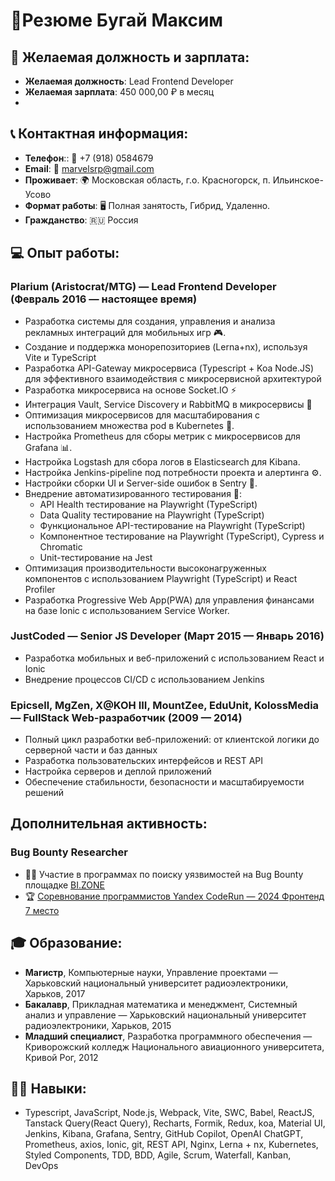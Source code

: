 # 📝Резюме Бугай Максим


## 💼 Желаемая должность и зарплата:
- **Желаемая должность**: Lead Frontend Developer
- **Желаемая зарплата**: 450 000,00 ₽ в месяц
- 
## 📞 Контактная информация:
- **Телефон**:: 📱 +7 (918) 0584679
- **Email**: 📧 marvelsrp@gmail.com
- **Проживает**: 🌍 Московская область, г.о. Красногорск, п. Ильинское-Усово
- **Формат работы**: 🖥 Полная занятость, Гибрид, Удаленно.
- **Гражданство**: 🇷🇺 Россия



## 💻 Опыт работы:

### Plarium (Aristocrat/MTG) — Lead Frontend Developer (Февраль 2016 — настоящее время)
- Разработка системы для создания, управления и анализа рекламных интеграций для мобильных игр 🎮.
- Создание и поддержка монорепозиториев (Lerna+nx), используя Vite и TypeScript
- Разработка API-Gateway микросервиса (Typescript + Koa Node.JS) для эффективного взаимодействия с микросервисной архитектурой
- Разработка микросервиса на основе Socket.IO ⚡
- Интеграция Vault, Service Discovery и RabbitMQ в микросервисы 🔐
- Оптимизация микросервисов для масштабирования с использованием множества pod в Kubernetes 🚀.
- Настройка Prometheus для сборы метрик с микросервисов для Grafana 📊.
- Настройка Logstash для сбора логов в Elasticsearch для Kibana.
- Настройка Jenkins-pipeline под потребности проекта и алертинга ⚙️.
- Настройки сборки UI и Server-side ошибок в Sentry 🚨.
- Внедрение автоматизированного тестирования 🔧:
    - API Health тестирование на Playwright (TypeScript)
    - Data Quality тестирование на Playwright (TypeScript) 
    - Функциональное API-тестирование на Playwright (TypeScript)
    - Компонентное тестирование на Playwright (TypeScript), Cypress и Chromatic
    - Unit-тестирование на Jest 
- Оптимизация производительности высоконагруженных компонентов с использованием Playwright (TypeScript) и React Profiler
- Разработка Progressive Web App(PWA) для управления финансами на базе Ionic с использованием Service Worker.

### JustCoded — Senior JS Developer (Март 2015 — Январь 2016)
- Разработка мобильных и веб-приложений с использованием React и Ionic
- Внедрение процессов CI/CD с использованием Jenkins

### Epicsell, MgZen, X@KOH III, MountZee, EduUnit, KolossMedia — FullStack Web-разработчик (2009 — 2014)
- Полный цикл разработки веб-приложений: от клиентской логики до серверной части и баз данных
- Разработка пользовательских интерфейсов и REST API
- Настройка серверов и деплой приложений
- Обеспечение стабильности, безопасности и масштабируемости решений

## Дополнительная активность:
### Bug Bounty Researcher
- 🕵️‍♂️ Участие в программах по поиску уязвимостей на Bug Bounty площадке [BI.ZONE](https://app.bugbounty.bi.zone/profile/zero-0x00)
- 🏆 [Соревнование программистов Yandex CodeRun — 2024 Фронтенд 7 место](https://contest-hidden.s3-private.mds.yandex.net/certificate/10010466-e85e-1bde-1911-9ed19c988182?X-Amz-Algorithm=AWS4-HMAC-SHA256&X-Amz-Date=20250424T085800Z&X-Amz-SignedHeaders=host&X-Amz-Expires=43200&X-Amz-Credential=V0T1EzqIkxfG5tKj9dfL%2F20250424%2Fus-east-1%2Fs3%2Faws4_request&X-Amz-Signature=5efd530130e4c9484fc480713040d7c90b341bdcabc68c0944a87a686094c9c5)

## 🎓 Образование:
- **Магистр**, Компьютерные науки, Управление проектами — Харьковский национальный университет радиоэлектроники, Харьков, 2017
- **Бакалавр**, Прикладная математика и менеджмент, Системный анализ и управление — Харьковский национальный университет радиоэлектроники, Харьков, 2015
- **Младший специалист**, Разработка программного обеспечения — Криворожский колледж Национального авиационного университета, Кривой Рог, 2012

## 🧑‍💻 Навыки:
- Typescript, JavaScript, Node.js, Webpack, Vite, SWC, Babel, ReactJS, Tanstack Query(React Query), Recharts, Formik, Redux, koa, Material UI, Jenkins, Kibana, Grafana, Sentry, GitHub Copilot, OpenAI ChatGPT, Prometheus,  axios, Ionic, git, REST API, Nginx, Lerna + nx, Kubernetes,  Styled Components, TDD, BDD, Agile, Scrum, Waterfall, Kanban, DevOps
